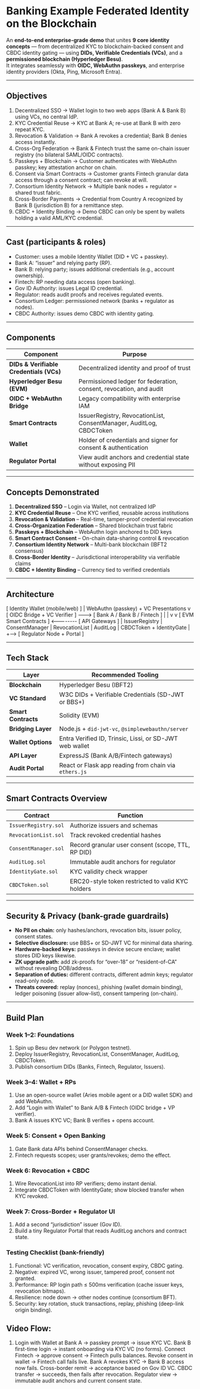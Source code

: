 # Banking Example Federated Identity on the Blockchain

An **end-to-end enterprise-grade demo** that unites **9 core identity concepts** — from decentralized KYC to blockchain-backed consent and CBDC identity gating — using **DIDs, Verifiable Credentials (VCs)**, and a **permissioned blockchain (Hyperledger Besu)**.  
It integrates seamlessly with **OIDC, WebAuthn passkeys**, and enterprise identity providers (Okta, Ping, Microsoft Entra).

---

## Objectives

1. Decentralized SSO → Wallet login to two web apps (Bank A & Bank B) using VCs, no central IdP.
2. KYC Credential Reuse → KYC at Bank A; re-use at Bank B with zero repeat KYC.
3. Revocation & Validation → Bank A revokes a credential; Bank B denies access instantly.
4. Cross-Org Federation → Bank & Fintech trust the same on-chain issuer registry (no bilateral SAML/OIDC contracts).
5. Passkeys + Blockchain → Customer authenticates with WebAuthn passkey; key attestation anchor on chain.
6. Consent via Smart Contracts → Customer grants Fintech granular data access through a consent contract; can revoke at will.
7. Consortium Identity Network → Multiple bank nodes + regulator = shared trust fabric.
8. Cross-Border Payments → Credential from Country A recognized by Bank B (jurisdiction B) for a remittance step.
9. CBDC + Identity Binding → Demo CBDC can only be spent by wallets holding a valid AML/KYC credential.

---

## Cast (participants & roles)
- Customer: uses a mobile Identity Wallet (DID + VC + passkey).
- Bank A: “issuer” and relying party (RP).
- Bank B: relying party; issues additional credentials (e.g., account ownership).
- Fintech: RP needing data access (open banking).
- Gov ID Authority: issues Legal ID credential.
- Regulator: reads audit proofs and receives regulated events.
- Consortium Ledger: permissioned network (banks + regulator as nodes).
- CBDC Authority: issues demo CBDC with identity gating.

--- 

## Components

| Component | Purpose |
|------------|----------|
| **DIDs & Verifiable Credentials (VCs)** | Decentralized identity and proof of trust |
| **Hyperledger Besu (EVM)** | Permissioned ledger for federation, consent, revocation, and audit |
| **OIDC + WebAuthn Bridge** | Legacy compatibility with enterprise IAM |
| **Smart Contracts** | IssuerRegistry, RevocationList, ConsentManager, AuditLog, CBDCToken |
| **Wallet** | Holder of credentials and signer for consent & authentication |
| **Regulator Portal** | View audit anchors and credential state without exposing PII |

---

## Concepts Demonstrated

1. **Decentralized SSO** – Login via Wallet, not centralized IdP  
2. **KYC Credential Reuse** – One KYC verified, reusable across institutions  
3. **Revocation & Validation** – Real-time, tamper-proof credential revocation  
4. **Cross-Organization Federation** – Shared blockchain trust fabric  
5. **Passkeys + Blockchain** – WebAuthn login anchored to DID keys  
6. **Smart Contract Consent** – On-chain data-sharing control & revocation  
7. **Consortium Identity Network** – Multi-bank blockchain (IBFT2 consensus)  
8. **Cross-Border Identity** – Jurisdictional interoperability via verifiable claims  
9. **CBDC + Identity Binding** – Currency tied to verified credentials

---

## Architecture

[ Identity Wallet (mobile/web) ]
| WebAuthn (passkey) + VC Presentations
v
[ OIDC Bridge + VC Verifier ] ---> [ Bank A / Bank B / Fintech ]
| |
v v
[ EVM Smart Contracts ] <-------- [ API Gateways ]
| IssuerRegistry | ConsentManager | RevocationList | AuditLog
| CBDCToken + IdentityGate
|
+--> [ Regulator Node + Portal ]

---

## Tech Stack

| Layer | Recommended Tooling |
|-------|---------------------|
| **Blockchain** | Hyperledger Besu (IBFT2) |
| **VC Standard** | W3C DIDs + Verifiable Credentials (SD-JWT or BBS+) |
| **Smart Contracts** | Solidity (EVM) |
| **Bridging Layer** | Node.js + `did-jwt-vc`, `@simplewebauthn/server` |
| **Wallet Options** | Entra Verified ID, Trinsic, Lissi, or SD-JWT web wallet |
| **API Layer** | ExpressJS (Bank A/B/Fintech gateways) |
| **Audit Portal** | React or Flask app reading from chain via `ethers.js` |

---

## Smart Contracts Overview

| Contract | Function |
|-----------|-----------|
| `IssuerRegistry.sol` | Authorize issuers and schemas |
| `RevocationList.sol` | Track revoked credential hashes |
| `ConsentManager.sol` | Record granular user consent (scope, TTL, RP DID) |
| `AuditLog.sol` | Immutable audit anchors for regulator |
| `IdentityGate.sol` | KYC validity check wrapper |
| `CBDCToken.sol` | ERC20-style token restricted to valid KYC holders |

---

## Security & Privacy (bank-grade guardrails)

- **No PII on chain:** only hashes/anchors, revocation bits, issuer policy, consent states.
- **Selective disclosure:** use BBS+ or SD-JWT VC for minimal data sharing.
- **Hardware-backed keys:** passkeys in device secure enclave; wallet stores DID keys likewise.
- **ZK upgrade path:** add zk-proofs for “over-18” or “resident-of-CA” without revealing DOB/address.
- **Separation of duties:** different contracts, different admin keys; regulator read-only node.
- **Threats covered:** replay (nonces), phishing (wallet domain binding), ledger poisoning (issuer allow-list), consent tampering (on-chain).

--- 

## Build Plan

### Week 1–2: Foundations

1. Spin up Besu dev network (or Polygon testnet).
2. Deploy IssuerRegistry, RevocationList, ConsentManager, AuditLog, CBDCToken.
3. Publish consortium DIDs (Banks, Fintech, Regulator, Issuers).

### Week 3–4: Wallet + RPs

1. Use an open-source wallet (Aries mobile agent or a DID wallet SDK) and add WebAuthn.
2. Add “Login with Wallet” to Bank A/B & Fintech (OIDC bridge + VP verifier).
3. Bank A issues KYC VC; Bank B verifies + opens account.

### Week 5: Consent + Open Banking

1. Gate Bank data APIs behind ConsentManager checks.
2. Fintech requests scopes; user grants/revokes; demo the effect.

### Week 6: Revocation + CBDC

1. Wire RevocationList into RP verifiers; demo instant denial.
2. Integrate CBDCToken with IdentityGate; show blocked transfer when KYC revoked.

### Week 7: Cross-Border + Regulator UI

1. Add a second “jurisdiction” issuer (Gov ID).
2. Build a tiny Regulator Portal that reads AuditLog anchors and contract state.

### Testing Checklist (bank-friendly)

1. Functional: VC verification, revocation, consent expiry, CBDC gating.
2. Negative: expired VC, wrong issuer, tampered proof, consent not granted.
3. Performance: RP login path ≤ 500ms verification (cache issuer keys, revocation bitmaps).
4. Resilience: node down → other nodes continue (consortium BFT).
5. Security: key rotation, stuck transactions, replay, phishing (deep-link origin binding).

## Video Flow:

1. Login with Wallet at Bank A → passkey prompt → issue KYC VC.
Bank B first-time login → instant onboarding via KYC VC (no forms).
Connect Fintech → approve consent → Fintech pulls balances.
Revoke consent in wallet → Fintech call fails live.
Bank A revokes KYC → Bank B access now fails.
Cross-border remit → acceptance based on Gov ID VC.
CBDC transfer → succeeds, then fails after revocation.
Regulator view → immutable audit anchors and current consent state.

